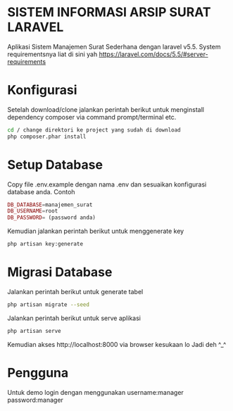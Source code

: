 # SISTEM INFORMASI ARSIP SURAT LARAVEL
Aplikasi Sistem Manajemen Surat Sederhana dengan laravel v5.5. System requirementsnya liat di sini yah https://laravel.com/docs/5.5/#server-requirements

# Konfigurasi
Setelah download/clone jalankan perintah berikut untuk menginstall dependency composer via command prompt/terminal etc.

```bash
cd / change direktori ke project yang sudah di download
php composer.phar install
```

# Setup Database
Copy file .env.example dengan nama .env dan sesuaikan konfigurasi database anda. Contoh
```php
DB_DATABASE=manajemen_surat
DB_USERNAME=root
DB_PASSWORD= (password anda)
```
Kemudian jalankan perintah berikut untuk menggenerate key
```bash
php artisan key:generate
```
# Migrasi Database
Jalankan perintah berikut untuk generate tabel
```bash
php artisan migrate --seed
```
Jalankan perintah berikut untuk serve aplikasi

```bash
php artisan serve
```
Kemudian akses http://localhost:8000 via browser kesukaan lo
Jadi deh ^_^

# Pengguna
Untuk demo login dengan menggunakan username:manager password:manager
